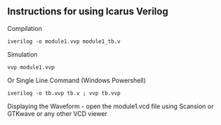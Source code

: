 ## Instructions for using Icarus Verilog


Compilation

    iverilog -o module1.vvp module1_tb.v

Simulation

    vvp module1.vvp

Or Single Line Command (Windows Powershell)

    iverilog -o tb.vvp tb.v ; vvp tb.vvp

Displaying the Waveform - open the module1.vcd file using Scansion or GTKwave or any other VCD viewer


